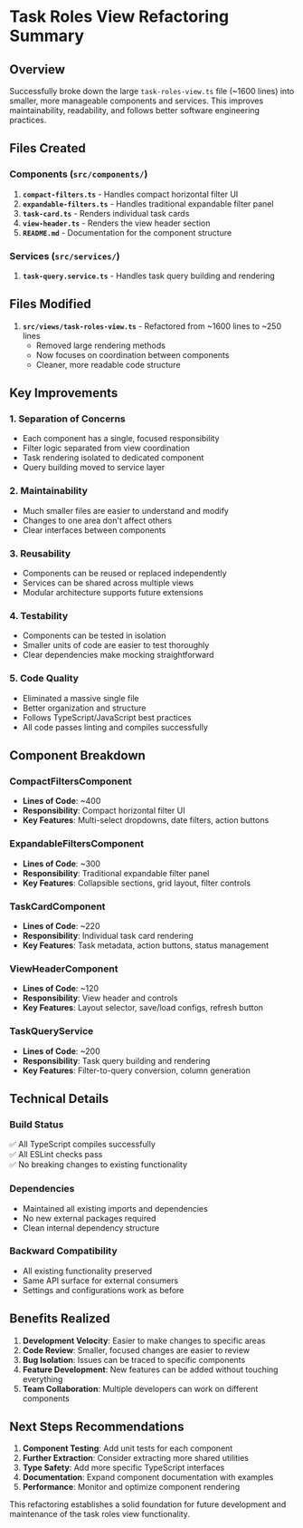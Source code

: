 # Task Roles View Refactoring Summary

## Overview

Successfully broke down the large `task-roles-view.ts` file (~1600 lines) into smaller, more manageable components and services.
This improves maintainability, readability, and follows better software engineering practices.

## Files Created

### Components (`src/components/`)

1. **`compact-filters.ts`** - Handles compact horizontal filter UI
2. **`expandable-filters.ts`** - Handles traditional expandable filter panel  
3. **`task-card.ts`** - Renders individual task cards
4. **`view-header.ts`** - Renders the view header section
5. **`README.md`** - Documentation for the component structure

### Services (`src/services/`)

1. **`task-query.service.ts`** - Handles task query building and rendering

## Files Modified

1. **`src/views/task-roles-view.ts`** - Refactored from ~1600 lines to ~250 lines
   - Removed large rendering methods  
   - Now focuses on coordination between components
   - Cleaner, more readable code structure

## Key Improvements

### 1. Separation of Concerns

- Each component has a single, focused responsibility
- Filter logic separated from view coordination
- Task rendering isolated to dedicated component
- Query building moved to service layer

### 2. Maintainability  

- Much smaller files are easier to understand and modify
- Changes to one area don't affect others
- Clear interfaces between components

### 3. Reusability

- Components can be reused or replaced independently
- Services can be shared across multiple views
- Modular architecture supports future extensions

### 4. Testability

- Components can be tested in isolation
- Smaller units of code are easier to test thoroughly
- Clear dependencies make mocking straightforward

### 5. Code Quality

- Eliminated a massive single file
- Better organization and structure
- Follows TypeScript/JavaScript best practices
- All code passes linting and compiles successfully

## Component Breakdown

### CompactFiltersComponent

- **Lines of Code**: ~400
- **Responsibility**: Compact horizontal filter UI
- **Key Features**: Multi-select dropdowns, date filters, action buttons

### ExpandableFiltersComponent  

- **Lines of Code**: ~300
- **Responsibility**: Traditional expandable filter panel
- **Key Features**: Collapsible sections, grid layout, filter controls

### TaskCardComponent

- **Lines of Code**: ~220
- **Responsibility**: Individual task card rendering
- **Key Features**: Task metadata, action buttons, status management

### ViewHeaderComponent

- **Lines of Code**: ~120
- **Responsibility**: View header and controls
- **Key Features**: Layout selector, save/load configs, refresh button

### TaskQueryService

- **Lines of Code**: ~200
- **Responsibility**: Task query building and rendering
- **Key Features**: Filter-to-query conversion, column generation

## Technical Details

### Build Status

✅ All TypeScript compiles successfully  
✅ All ESLint checks pass  
✅ No breaking changes to existing functionality

### Dependencies

- Maintained all existing imports and dependencies
- No new external packages required
- Clean internal dependency structure

### Backward Compatibility

- All existing functionality preserved
- Same API surface for external consumers
- Settings and configurations work as before

## Benefits Realized

1. **Development Velocity**: Easier to make changes to specific areas
2. **Code Review**: Smaller, focused changes are easier to review
3. **Bug Isolation**: Issues can be traced to specific components
4. **Feature Development**: New features can be added without touching everything
5. **Team Collaboration**: Multiple developers can work on different components

## Next Steps Recommendations

1. **Component Testing**: Add unit tests for each component
2. **Further Extraction**: Consider extracting more shared utilities
3. **Type Safety**: Add more specific TypeScript interfaces
4. **Documentation**: Expand component documentation with examples
5. **Performance**: Monitor and optimize component rendering

This refactoring establishes a solid foundation for future development and maintenance of the task roles view functionality.
